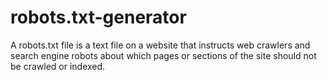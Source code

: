 # robots.txt-generator
A robots.txt file is a text file on a website that instructs web crawlers and search engine robots about which pages or sections of the site should not be crawled or indexed.
